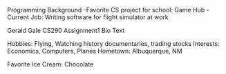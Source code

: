 Programming Background
-Favorite CS project for school: Game Hub
-Current Job: Writing software for flight simulator at work 

Gerald Gale
CS290
Assignment1 Bio Text

Hobbies: Flying, Watching history documentaries, trading stocks 
Interests: Economics, Computers, Planes
Hometown: Albuquerque, NM

Favorite Ice Cream: Chocolate 